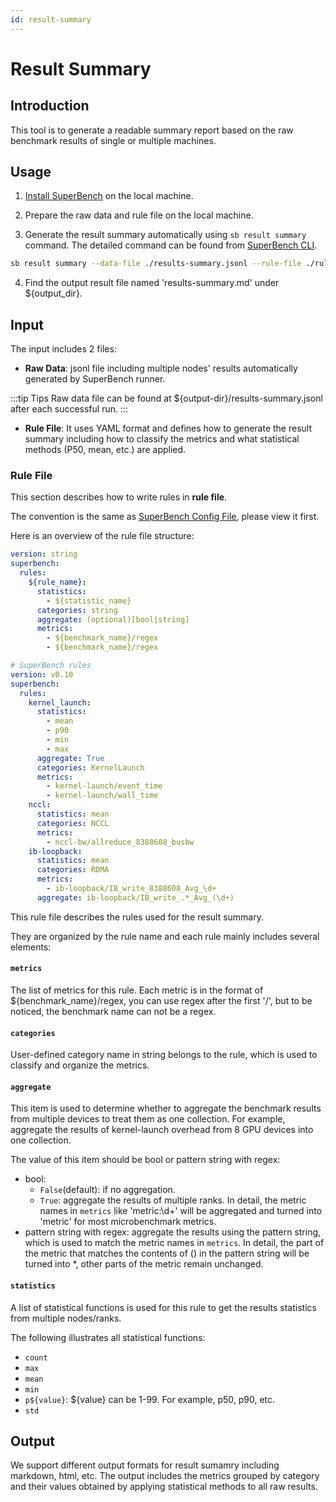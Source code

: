 ```yaml
---
id: result-summary
---
```


# Result Summary

## Introduction

This tool is to generate a readable summary report based on the raw benchmark results of single or multiple machines.

## Usage

1. [Install SuperBench](../getting-started/installation.mdx) on the local machine.

2. Prepare the raw data and rule file on the local machine.

3. Generate the result summary automatically using `sb result summary` command. The detailed command can be found from [SuperBench CLI](../cli.md).

  ```bash
  sb result summary --data-file ./results-summary.jsonl --rule-file ./rule.yaml --output-file-format md --output-dir ${output-dir}
  ```

4. Find the output result file named 'results-summary.md' under ${output_dir}.

## Input

The input includes 2 files:

- **Raw Data**: jsonl file including multiple nodes' results automatically generated by SuperBench runner.

:::tip Tips
Raw data file can be found at ${output-dir}/results-summary.jsonl after each successful run.
:::

- **Rule File**: It uses YAML format and defines how to generate the result summary including how to classify the metrics and what statistical methods (P50, mean, etc.) are applied.

### Rule File

This section describes how to write rules in **rule file**.

The convention is the same as [SuperBench Config File](../superbench-config.mdx), please view it first.

Here is an overview of the rule file structure:

```yaml title="Scheme"
version: string
superbench:
  rules:
    ${rule_name}:
      statistics:
        - ${statistic_name}
      categories: string
      aggregate: (optional)[bool|string]
      metrics:
        - ${benchmark_name}/regex
        - ${benchmark_name}/regex
```

```yaml title="Example"
# SuperBench rules
version: v0.10
superbench:
  rules:
    kernel_launch:
      statistics:
        - mean
        - p90
        - min
        - max
      aggregate: True
      categories: KernelLaunch
      metrics:
        - kernel-launch/event_time
        - kernel-launch/wall_time
    nccl:
      statistics: mean
      categories: NCCL
      metrics:
        - nccl-bw/allreduce_8388608_busbw
    ib-loopback:
      statistics: mean
      categories: RDMA
      metrics:
        - ib-loopback/IB_write_8388608_Avg_\d+
      aggregate: ib-loopback/IB_write_.*_Avg_(\d+)
```

This rule file describes the rules used for the result summary.

They are organized by the rule name and each rule mainly includes several elements:

#### `metrics`

The list of metrics for this rule. Each metric is in the format of ${benchmark_name}/regex, you can use regex after the first '/', but to be noticed, the benchmark name can not be a regex.

#### `categories`

User-defined category name in string belongs to the rule, which is used to classify and organize the metrics.

#### `aggregate`

This item is used to determine whether to aggregate the benchmark results from multiple devices to treat them as one collection.
For example, aggregate the results of kernel-launch overhead from 8 GPU devices into one collection.

The value of this item should be bool or pattern string with regex​:

- bool:
  - `False`(default): if no aggregation.
  - `True`: aggregate the results of multiple ranks. In detail, the metric names in `metrics` like 'metric:\\d+' will be aggregated and turned into 'metric' for most microbenchmark metrics.
- pattern string with regex: aggregate the results using the pattern string, which is used to match the metric names in `metrics`. In detail, the part of the metric that matches the contents of () in the pattern string will be turned into *, other parts of the metric remain unchanged.

#### `statistics`

A list of statistical functions is used for this rule to get the results statistics from multiple nodes/ranks.

The following illustrates all statistical functions:
- `count`
- `max`
- `mean`
- `min`
- `p${value}`: ${value} can be 1-99. For example, p50, p90, etc.
- `std`

## Output

We support different output formats for result sumamry including markdown, html, etc.
The output includes the metrics grouped by category and their values obtained by applying statistical methods to all raw results.
